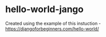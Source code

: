 # hello-world-jango

Created using the example of this instuction - https://djangoforbeginners.com/hello-world/
